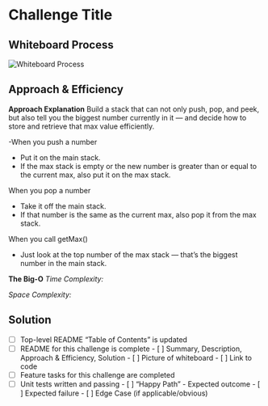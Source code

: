 # Challenge Title
<!-- Challenge Name -->

## Whiteboard Process
![Whiteboard Process ](img/)

## Approach & Efficiency
<!-- What approach did you take? Why? What is the Big O space/time for this approach? -->
**Approach Explanation**
Build a stack that can not only push, pop, and peek, but also tell you the biggest number currently in it — and decide how to store and retrieve that max value efficiently.

-When you push a number
- Put it on the main stack.
- If the max stack is empty or the new number is greater than or equal to the current max, also put it on the max stack.

When you pop a number
- Take it off the main stack.
- If that number is the same as the current max, also pop it from the max stack.

When you call getMax()
- Just look at the top number of the max stack — that’s the biggest number in the main stack.

**The Big-O**
*Time Complexity:*


*Space Complexity:*

## Solution
<!-- Show how to run your code, and examples of it in action -->

<!-- CHECKLIST: Whiteboard Process -->

 - [ ] Top-level README “Table of Contents” is updated
 - [ ] README for this challenge is complete
       - [ ] Summary, Description, Approach & Efficiency, Solution
       - [ ] Picture of whiteboard
       - [ ] Link to code
 - [ ] Feature tasks for this challenge are completed
 - [ ] Unit tests written and passing
       - [ ] “Happy Path” - Expected outcome
       - [ ] Expected failure
       - [ ] Edge Case (if applicable/obvious)
